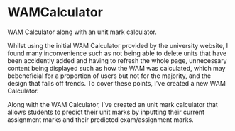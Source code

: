 # WAMCalculator
 WAM Calculator along with an unit mark calculator.

 Whilst using the initial WAM Calculator provided by the university website, I found many inconvenience such as not being able to delete units that have been accidently added and having to refresh the whole page, unnecessary content being displayed such as how the WAM was calculated, which may bebeneficial for a proportion of users but not for the majority, and the design that falls off trends. To cover these points, I've created a new WAM Calculator.

 Along with the WAM Calculator, I’ve created an unit mark calculator that allows students to predict their unit marks by inputting their current assignment marks and their predicted exam/assignment marks.
